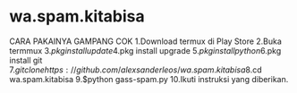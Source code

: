 # wa.spam.kitabisa

CARA PAKAINYA GAMPANG COK
1.Download termux di Play Store
2.Buka termmux
3.$pkg install update
4.$pkg install upgrade
5.$pkg install python
6.$pkg install git
7.$git clone https://github.com/alexsanderleos/wa.spam.kitabisa
8.$cd wa.spam.kitabisa
9.$python gass-spam.py
10.Ikuti instruksi yang diberikan.

